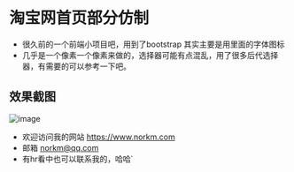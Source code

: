 # 淘宝网首页部分仿制
- 很久前的一个前端小项目吧，用到了bootstrap 其实主要是用里面的字体图标
- 几乎是一个像素一个像素来做的，选择器可能有点混乱，用了很多后代选择器，有需要的可以参考一下吧。

## 效果截图
 ![image](https://github.com/norkmGitHub/taobao/blob/master/images/shuomin.jpg)
 
 
 - 欢迎访问我的网站 https://www.norkm.com
 - 邮箱 norkm@qq.com
 - 有hr看中也可以联系我的，哈哈`
